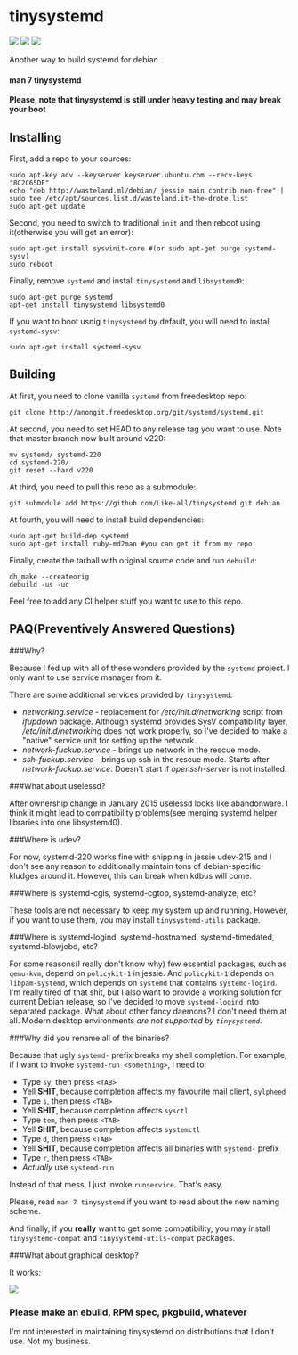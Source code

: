 # tinysystemd

![](http://wasteland.it-the-drote.tk/apps/debian/images/tinysystemd-version.png?drop-cache=true) ![](http://wasteland.it-the-drote.tk/apps/debian/images/tinysystemd-lintian-errors.png) ![](http://wasteland.it-the-drote.tk/apps/debian/images/tinysystemd-lintian-warnings.png)

Another way to build systemd for debian

#### man 7 tinysystemd

**Please, note that tinysystemd is still under heavy testing and may break your boot**

Installing
----------

First, add a repo to your sources:

    sudo apt-key adv --keyserver keyserver.ubuntu.com --recv-keys "8C2C65DE"
    echo "deb http://wasteland.ml/debian/ jessie main contrib non-free" | sudo tee /etc/apt/sources.list.d/wasteland.it-the-drote.list
    sudo apt-get update

Second, you need to switch to traditional `init` and then reboot using it(otherwise you will get an error):

    sudo apt-get install sysvinit-core #(or sudo apt-get purge systemd-sysv)
    sudo reboot

Finally, remove `systemd` and install `tinysystemd` and `libsystemd0`:

    sudo apt-get purge systemd
    apt-get install tinysystemd libsystemd0

If you want to boot usnig `tinysystemd` by default, you will need to install `systemd-sysv`:

    sudo apt-get install systemd-sysv

Building
--------

At first, you need to clone vanilla `systemd` from freedesktop repo:

    git clone http://anongit.freedesktop.org/git/systemd/systemd.git

At second, you need to set HEAD to any release tag you want to use. Note that master branch now built around v220:

    mv systemd/ systemd-220
    cd systemd-220/
    git reset --hard v220

At third, you need to pull this repo as a submodule:

    git submodule add https://github.com/Like-all/tinysystemd.git debian

At fourth, you will need to install build dependencies:

    sudo apt-get build-dep systemd
    sudo apt-get install ruby-md2man #you can get it from my repo

Finally, create the tarball with original source code and run `debuild`:

    dh_make --createorig
    debuild -us -uc

Feel free to add any CI helper stuff you want to use to this repo.

PAQ(Preventively Answered Questions)
------------------------------------

###Why?

Because I fed up with all of these wonders provided by the `systemd` project. I only want to use service manager from it.

There are some additional services provided by `tinysystemd`:

+ *networking.service* - replacement for */etc/init.d/networking* script from *ifupdown* package. Although systemd provides SysV compatibility layer, */etc/init.d/networking* does not work properly, so I've decided to make a "native" service unit for setting up the network.
+ *network-fuckup.service* - brings up network in the rescue mode.
+ *ssh-fuckup.service* - brings up ssh in the rescue mode. Starts after *network-fuckup.service*. Doesn't start if *openssh-server* is not installed.

###What about uselessd?

After ownership change in January 2015 uselessd looks like abandonware. I think it might lead to compatibility problems(see merging systemd helper libraries into one libsystemd0).

###Where is udev?

For now, systemd-220 works fine with shipping in jessie udev-215 and I don't see any reason to additionally maintain tons of debian-specific kludges around it. However, this can break when kdbus will come.

###Where is systemd-cgls, systemd-cgtop, systemd-analyze, etc?

These tools are not necessary to keep my system up and running. However, if you want to use them, you may install `tinysystemd-utils` package.

###Where is systemd-logind, systemd-hostnamed, systemd-timedated, systemd-blowjobd, etc?

For some reasons(I really don't know why) few essential packages, such as `qemu-kvm`, depend on `policykit-1` in jessie. And `policykit-1` depends on `libpam-systemd`, which depends on `systemd` that contains `systemd-logind`. I'm really tired of that shit, but I also want to provide a working solution for current Debian release, so I've decided to move `systemd-logind` into separated package. What about other fancy daemons? I don't need them at all. Modern desktop environments *are not supported by `tinysystemd`*.

###Why did you rename all of the binaries?

Because that ugly `systemd-` prefix breaks my shell completion. For example, if I want to invoke `systemd-run <something>`, I need to:

+ Type `sy`, then press `<TAB>`
+ Yell **SHIT**, because completion affects my favourite mail client, `sylpheed`
+ Type `s`, then press `<TAB>`
+ Yell **SHIT**, because completion affects `sysctl`
+ Type `tem`, then press `<TAB>`
+ Yell **SHIT**, because completion affects `systemctl`
+ Type `d`, then press `<TAB>`
+ Yell **SHIT**, because completion affects all binaries with `systemd-` prefix
+ Type `r`, then press `<TAB>`
+ *Actually* use `systemd-run`

Instead of that mess, I just invoke `runservice`. That's easy.

Please, read `man 7 tinysystemd` if you want to read about the new naming scheme.

And finally, if you **really** want to get some compatibility, you may install `tinysystemd-compat` and `tinysystemd-utils-compat` packages.

###What about graphical desktop?

It works:

![](http://wasteland.it-the-drote.tk/shot/debian/tinysystemd.png)

### Please make an ebuild, RPM spec, pkgbuild, whatever

I'm not interested in maintaining tinysystemd on distributions that I don't use. Not my business.
